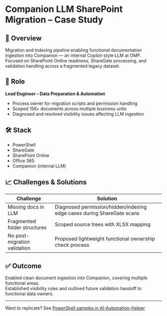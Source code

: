# Companion LLM SharePoint Migration – Case Study

## 🧠 Overview

Migration and indexing pipeline enabling functional documentation ingestion into Companion — an internal Copilot-style LLM at OMP.  
Focused on SharePoint Online readiness, ShareGate processing, and validation handling across a fragmented legacy dataset.

## 👤 Role

**Lead Engineer – Data Preparation & Automation**

- Process owner for migration scripts and permission handling
- Scoped 15K+ documents across multiple business units
- Diagnosed and resolved visibility issues affecting LLM ingestion

## 🛠️ Stack

- PowerShell
- ShareGate
- SharePoint Online
- Office 365
- Companion (internal LLM)

## 📈 Challenges & Solutions

| Challenge                         | Solution                                                                 |
|----------------------------------|--------------------------------------------------------------------------|
| Missing docs in LLM              | Diagnosed permission/hidden/indexing edge cases during ShareGate scans   |
| Fragmented folder structures     | Scoped source trees with XLSX mapping                                     |
| No post-migration validation     | Proposed lightweight functional ownership check process                  |

## ✅ Outcome

Enabled clean document ingestion into Companion, covering multiple functional areas.  
Established visibility rules and outlined future validation handoff to functional data owners.

---

Want to replicate? See [PowerShell samples in AI-Automation-Helper](https://github.com/IGARVAR/AI-Automation-Helper)


